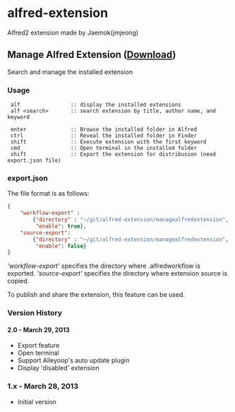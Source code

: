 alfred-extension
================

Alfred2 extension made by Jaemok(jmjeong)

## Manage Alfred Extension ([Download](https://raw.github.com/jmjeong/alfred-extension/master/managealfredextension/ManageAlfredExtension.alfredworkflow))

Search and manage the installed extension

###  Usage

```
 alf                :: display the installed extensions
 alf <search>       :: search extension by title, author name, and keyword

 enter              :: Browse the installed folder in Alfred
 ctrl               :: Reveal the installed folder in Finder
 shift              :: Execute extension with the first keyword
 cmd                :: Open terminal in the installed folder
 shift              :: Export the extension for distribusion (need export.json file)
```

### export.json 

The file format is as follows:

```json
{
    "workflow-export" :
	    {"directory" : "~/git/alfred-extension/managealfredextension",
		 "enable": true},
    "source-export":
		{"directory" : "~/git/alfred-extension/managealfredextension",
		 "enable": false}
}
```

*'workflow-export'* specifies the directory where <extension>.alfredworkflow is exported.
*'source-export'* specifies the directory where extension source is copied.  

To publish and share the extension, this feature can be used.


### Version History 

#### 2.0 - March 29, 2013

* Export feature
* Open terminal 
* Support Alleyoop's auto update plugin
* Display 'disabled' extension

### 1.x - March 28, 2013

* Initial version

 

